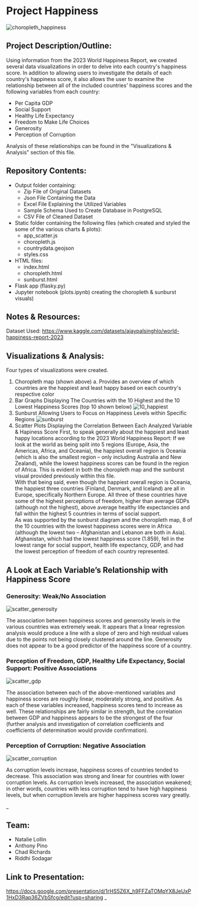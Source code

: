 # Project Happiness
![choropleth_happiness](Images/choropleth_happiness.png)
## Project Description/Outline:

Using information from the 2023 World Happiness Report, we created several data visualizations in order to delve into each country's happiness score.  In addition to allowing users to investigate the details of each country's happiness score, it also allows the user to examine the relationship between all of the included countries' happiness scores and the following variables from each country:

- Per Capita GDP
- Social Support
- Healthy Life Expectancy
- Freedom to Make Life Choices
- Generosity
- Perception of Corruption

Analysis of these relationships can be found in the "Visualizations & Analysis" section of this file.

## Repository Contents:

- Output folder containing:
  -  Zip File of Original Datasets
  -  Json File Containing the Data
  -  Excel File Explaining the Utilized Variables
  -  Sample Schema Used to Create Database in PostgreSQL
  -  CSV File of Cleaned Dataset
- Static folder containing the following files (which created and styled the some of the various charts & plots): 
  - app_scatter.js
  - choropleth.js
  - countrydata.geojson
  - styles.css
- HTML files:
  - index.html
  - choropleth.html
  - sunburst.html
- Flask app (flasky.py) 
- Jupyter notebook (plots.ipynb) creating the choropleth & sunburst visuals)


## Notes & Resources:

Dataset Used: https://www.kaggle.com/datasets/ajaypalsinghlo/world-happiness-report-2023


## Visualizations & Analysis:
Four types of visualizations were created.
1. Choropleth map (shown above)
  a. Provides an overview of which countries are the happiest and least happy based on each country's respective color
2. Bar Graphs Displaying The Countries with the 10 Highest and the 10 Lowest Happiness Scores (top 10 shown below)
  ![10_happiest](Images/top10_happiness.png)
3. Sunburst Allowing Users to Focus on Happiness Levels within Specific Regions
  ![sunburst](Images/sunburst_happiness.png)
4. Scatter Plots Displaying the Correlation Between Each Analyzed Variable & Hapiness Score
First, to speak generally about the happiest and least happy locations according to the 2023 World Happiness Report:  If we look at the world as being split into 5 regions (Europe, Asia, the Americas, Africa, and Oceania), the happiest overall region is Oceania (which is also the smallest region – only including Australia and New Zealand), while the lowest happiness scores can be found in the region of Africa.  This is evident in both the choropleth map and the sunburst visual provided previously within this file.  
With that being said, even though the happiest overall region is Oceania, the happiest three countries (Finland, Denmark, and Iceland) are all in Europe, specifically Northern Europe.  All three of these countries have some of the highest perceptions of freedom, higher than average GDPs (although not the highest), above average healthy life expectancies and fall within the highest 5 countries in terms of social support.  
As was supported by the sunburst diagram and the choropleth map, 8 of the 10 countries with the lowest happiness scores were in Africa (although the lowest two – Afghanistan and Lebanon are both in Asia).  Afghanistan, which had the lowest happiness score (1.859), fell in the lowest range for social support, health life expectancy, GDP, and had the lowest perception of freedom of each country represented.  
## A Look at Each Variable’s Relationship with Happiness Score
### Generosity: Weak/No Association
![scatter_generosity](Images/happiness_vs_generosity.png)

The association between happiness scores and generosity levels in the various countries was extremely weak.  It appears that a linear regression analysis would produce a line with a slope of zero and high residual values due to the points not being closely clustered around the line.  Generosity does not appear to be a good predictor of the happiness score of a country.
### Perception of Freedom, GDP, Healthy Life Expectancy, Social Support: Positive Associations
![scatter_gdp](Images/happiness_vs_gdp.png)

The association between each of the above-mentioned variables and happiness scores are roughly linear, moderately strong, and positive.  As each of these variables increased, happiness scores tend to increase as well.  These relationships are fairly similar in strength, but the correlation between GDP and happiness appears to be the strongest of the four (further analysis and investigation of correlation coefficients and coefficients of determination would provide confirmation).
### Perception of Corruption: Negative Association
![scatter_corruption](Images/happiness_vs_corruption.png)

As corruption levels increase, happiness scores of countries tended to decrease.  This association was strong and linear for countries with lower corruption levels.  As corruption levels increased, the association weakened; in other words, countries with less corruption tend to have high happiness levels, but when corruption levels are higher happiness scores vary greatly.


_

## Team: 
- Natalie Lollin
- Anthony Pino
- Chad Richards
- Riddhi Sodagar

## Link to Presentation:
https://docs.google.com/presentation/d/1rHS5Z6X_h9FFZaTOMpYX8JeUxP1HxD3Rap36ZVbSfcg/edit?usp=sharing
_

